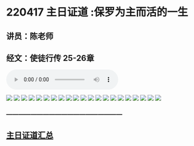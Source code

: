 # 220417 主日证道 :保罗为主而活的一生
## 讲员：陈老师
## 经文：使徒行传 25-26章

<audio controls src="./220417.mp3"></audio>

![](1.jpg)
![](2.jpg)
![](3.jpg)
![](4.jpg)
![](5.jpg)
![](6.jpg)
![](7.jpg)
![](8.jpg)
![](9.jpg)
![](10.jpg)
![](11.jpg)
![](12.jpg)
![](13.jpg)
![](14.jpg)
![](15.jpg)
![](16.jpg)
![](17.jpg)
![](18.jpg)
![](19.jpg)
![](20.jpg)
![](21.jpg)

### ———————————————————

## [主日证道汇总](https://nccchurch.github.io/Sermons/)
